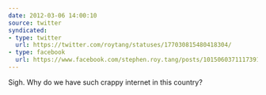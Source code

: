 ```yaml
---
date: 2012-03-06 14:00:10
source: twitter
syndicated:
- type: twitter
  url: https://twitter.com/roytang/statuses/177030815480418304/
- type: facebook
  url: https://www.facebook.com/stephen.roy.tang/posts/10150603711173912
---
```


Sigh. Why do we have such crappy internet in this country?